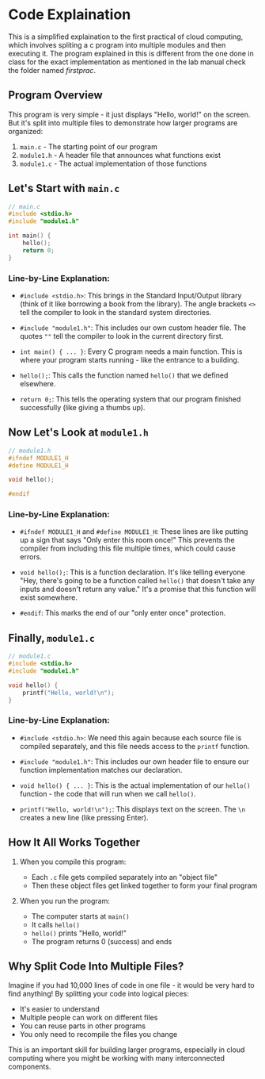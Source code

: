 # Code Explaination
This is a simplified explaination to the first practical of cloud computing, which involves spliting a c program into multiple modules and then executing it. The program explained in this is different from the one done in class for the exact implementation as mentioned in the lab manual check the folder named *firstprac*.

## Program Overview
This program is very simple - it just displays "Hello, world!" on the screen. But it's split into multiple files to demonstrate how larger programs are organized:

1. `main.c` - The starting point of our program
2. `module1.h` - A header file that announces what functions exist
3. `module1.c` - The actual implementation of those functions

## Let's Start with `main.c`

```c
// main.c
#include <stdio.h>
#include "module1.h"

int main() {
    hello();
    return 0;
}
```

### Line-by-Line Explanation:

- `#include <stdio.h>`: This brings in the Standard Input/Output library (think of it like borrowing a book from the library). The angle brackets `<>` tell the compiler to look in the standard system directories.

- `#include "module1.h"`: This includes our own custom header file. The quotes `""` tell the compiler to look in the current directory first.

- `int main() { ... }`: Every C program needs a main function. This is where your program starts running - like the entrance to a building.

- `hello();`: This calls the function named `hello()` that we defined elsewhere.

- `return 0;`: This tells the operating system that our program finished successfully (like giving a thumbs up).

## Now Let's Look at `module1.h`

```c
// module1.h
#ifndef MODULE1_H
#define MODULE1_H

void hello();

#endif
```

### Line-by-Line Explanation:

- `#ifndef MODULE1_H` and `#define MODULE1_H`: These lines are like putting up a sign that says "Only enter this room once!" This prevents the compiler from including this file multiple times, which could cause errors.

- `void hello();`: This is a function declaration. It's like telling everyone "Hey, there's going to be a function called `hello()` that doesn't take any inputs and doesn't return any value." It's a promise that this function will exist somewhere.

- `#endif`: This marks the end of our "only enter once" protection.

## Finally, `module1.c`

```c
// module1.c
#include <stdio.h>
#include "module1.h"

void hello() {
    printf("Hello, world!\n");
}
```

### Line-by-Line Explanation:

- `#include <stdio.h>`: We need this again because each source file is compiled separately, and this file needs access to the `printf` function.

- `#include "module1.h"`: This includes our own header file to ensure our function implementation matches our declaration.

- `void hello() { ... }`: This is the actual implementation of our `hello()` function - the code that will run when we call `hello()`.

- `printf("Hello, world!\n");`: This displays text on the screen. The `\n` creates a new line (like pressing Enter).

## How It All Works Together

1. When you compile this program:
   - Each `.c` file gets compiled separately into an "object file"
   - Then these object files get linked together to form your final program

2. When you run the program:
   - The computer starts at `main()`
   - It calls `hello()`
   - `hello()` prints "Hello, world!"
   - The program returns 0 (success) and ends

## Why Split Code Into Multiple Files?

Imagine if you had 10,000 lines of code in one file - it would be very hard to find anything! By splitting your code into logical pieces:

- It's easier to understand
- Multiple people can work on different files
- You can reuse parts in other programs
- You only need to recompile the files you change

This is an important skill for building larger programs, especially in cloud computing where you might be working with many interconnected components.
